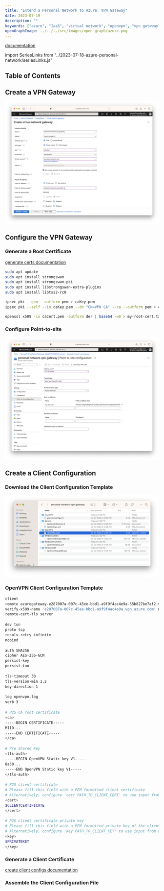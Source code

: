 ```yaml
---
title: "Extend a Personal Network to Azure: VPN Gateway"
date: 2023-07-19
description: ""
keywords: ["azure", "IaaS", "virtual network", "openvpn", "vpn gateway"]
openGraphImage: ../../../src/images/open-graph/azure.png
---
```


[documentation](https://learn.microsoft.com/en-us/azure/vpn-gateway/vpn-gateway-howto-point-to-site-resource-manager-portal)

import SeriesLinks from "../2023-07-18-azure-personal-network/seriesLinks.js"

<SeriesLinks />

## Table of Contents

## Create a VPN Gateway

![Create VPN Gateway](./vpn-gateway/azure-create-virtual-net-gateway-2.png)

## Configure the VPN Gateway

### Generate a Root Certificate

[generate certs documentation](https://learn.microsoft.com/en-us/azure/vpn-gateway/vpn-gateway-certificates-point-to-site-linux)

```bash
sudo apt update
sudo apt install strongswan
sudo apt install strongswan-pki
sudo apt install libstrongswan-extra-plugins
sudo apt install libtss2-rc0
```

```bash
ipsec pki --gen --outform pem > caKey.pem
ipsec pki --self --in caKey.pem --dn "CN=VPN CA" --ca --outform pem > caCert.pem
```

```bash
openssl x509 -in caCert.pem -outform der | base64 -w0 > my-root-cert.txt
```

### Configure Point-to-site

![Configure VPN Gateway](./vpn-gateway/azure-config-virtual-net-gateway.png)

## Create a Client Configuration

### Download the Client Configuration Template

![VPN Client Zip Contents](./vpn-gateway/zip-contents.png)

### OpenVPN Client Configuration Template

```sh
client
remote azuregateway-e287007a-007c-45ee-bbd1-a9f9f4ac4e9a-55b827be7af2.vpn.azure.com 443
verify-x509-name 'e287007a-007c-45ee-bbd1-a9f9f4ac4e9a.vpn.azure.com' name
remote-cert-tls server

dev tun
proto tcp
resolv-retry infinite
nobind

auth SHA256
cipher AES-256-GCM
persist-key
persist-tun

tls-timeout 30
tls-version-min 1.2
key-direction 1

log openvpn.log
verb 3

# P2S CA root certificate
<ca>
-----BEGIN CERTIFICATE-----
MIID...
-----END CERTIFICATE-----
</ca>

# Pre Shared Key
<tls-auth>
-----BEGIN OpenVPN Static key V1-----
8a50...
-----END OpenVPN Static key V1-----
</tls-auth>

# P2S client certificate
# Please fill this field with a PEM formatted client certificate
# Alternatively, configure 'cert PATH_TO_CLIENT_CERT' to use input from a PEM certificate file.
<cert>
$CLIENTCERTIFICATE
</cert>

# P2S client certificate private key
# Please fill this field with a PEM formatted private key of the client certificate.
# Alternatively, configure 'key PATH_TO_CLIENT_KEY' to use input from a PEM key file.
<key>
$PRIVATEKEY
</key>
```

### Generate a Client Certificate

[create client configs documentation](https://learn.microsoft.com/en-us/azure/vpn-gateway/point-to-site-vpn-client-cert-linux)

### Assemble the Client Configuration File
